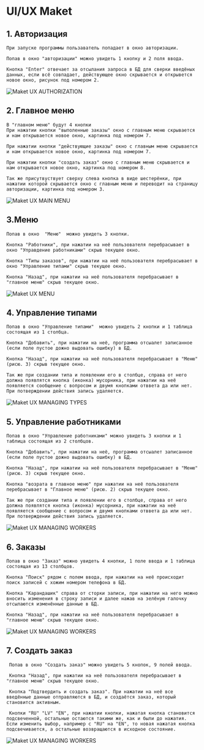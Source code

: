 # UI/UX Maket

## 1. Авторизация
    При запуске программы пользаватель попадает в окно авторизации.

    Попав в окно "авторизации" можно увидеть 1 кнопку и 2 поля ввода.

    Кнопка "Enter" отвечает за отсылания запроса в БД для сверки введёных данных, если всё совпадает, действующее окно скрывается и открывется новое окно, рисунок под номером 2.

![Maket UX AUTHORIZATION](./Images/1.png)

## 2. Главное меню

   
    В "главном меню" будут 4 кнопки
    При нажатии кнопки "выполенные заказы" окно с главным меню скрывается и нам открывается новое окно, картинка под номером 7.

    При нажатии кнопки "действующие заказы" окно с главным меню скрывается и нам открывается новое окно, картинка под номером 7.

    При нажатии кнопки "создать заказ" окно с главным меню скрывается и нам открывается новое окно, картинка под номером 8.

    Так же присутвуствует сверху слева кнопка в виде шестерёнки, при нажатии которой скрывается окно с главным меню и переводит на страницу авторизации, картинка под номером 3.

![Maket UX MAIN MENU](./Images/2.png)


## 3.Меню

    Попав в окно  "Меню"  можно увидеть 3 кнопки.

    Кнопка "Работники", при нажатии на неё пользователя перебрасывает в окно "Управдение работниками" скрыв текущее окно.

    Кнопка "Типы заказов", при нажатии на неё пользователя перебрасывает в окно "Управление типами" скрыв текущее окно.

    Кнопка "Назад", при нажатии на неё пользователя перебрасывает в "главное меню" скрыв текущее окно.

![Maket UX MENU](./Images/3.png)

## 4. Управление типами

    Попав в окно "Управление типами"  можно увидеть 2 кнопки и 1 таблица состоящая из 1 столбца.

    Кнопка "Добавить", при нажатии на неё, программа отсыалет записанное (если поле пустое дожно выдовать ошибку) в БД.
    
    Кнопка "Назад", при нажатии на неё пользователя перебрасывает в "Меню" (рисю. 3) скрыв текущее окно.

    Так же при создании типа и появлении его в столбце, справа от него должна появлятся кнопка (иконка) мусорника, при нажатии на неё появляется сообщение с вопросом и двумя кнопками отввета да или нет. При потверждении действия запись удаляется.

![Maket UX MANAGING TYPES](./Images/4.png)

## 5. Управление работниками

    Попав в окно "Управление работниками" можно увидеть 3 кнопки и 1 таблица состоящая из 2 столбцов.

    Кнопка "Добавить", при нажатии на неё, программа отсыалет записанное (если поле пустое дожно выдовать ошибку) в БД.
    
    Кнопка "Назад", при нажатии на неё пользователя перебрасывает в "Меню" (рисю. 3) скрыв текущее окно.

    Кнопка "возрата в главное меню" при нажатии на неё пользователя перебрасывает в "Главное меню" (рисю. 2) скрыв текущее окно.

    Так же при создании типа и появлении его в столбце, справа от него должна появлятся кнопка (иконка) мусорника, при нажатии на неё появляется сообщение с вопросом и двумя кнопками отввета да или нет. При потверждении действия запись удаляется.
    
![Maket UX MANAGING WORKERS](./Images/5.png)

## 6. Заказы
    Попав в окно "Заказ" можно увидеть 4 кнопки, 1 поле ввода и 1 таблица состоящая из 13 столбцов.

    Кнопка "Поиск" рядом с полем ввода, при нажатии на неё происходит поиск записей с хожим номером телефона в БД.

    Кнопка "Карандашик" справа от сторки записи, при нажатии на него можно вносить изменения в строку записи и далее нажав на зелёную галочку отсылаются изменённые данные в БД.

    Кнопка "Назад", при нажатии на неё пользователя перебрасывает в "главное меню" скрыв текущее окно.
![Maket UX MANAGING WORKERS](./Images/6.png)

## 7. Создать заказ
     Попав в окно "Создать заказ" можно увидеть 5 кнопок, 9 полей ввода.
     
     Кнопка "Назад", при нажатии на неё пользователя перебрасывает в "главное меню" скрыв текущее окно.
     
     Кнопка "Подтвердить и создать заказ". При нажатии на неё все введённые данные отправляются в БД, и создаётся заказ, который становится активным.

     Кнопки "RU" "LV" "EN", при нажатии кнопки, нажатая кнопка становится подсвеченной, остальные остаются такими же, как и были до нажатия. Если изменить выбор, например с "RU" на "EN", то новая нажатая кнопка подсвечивается, а остальные возвращаются в исходное состояние.

![Maket UX MANAGING WORKERS](./Images/7.png)